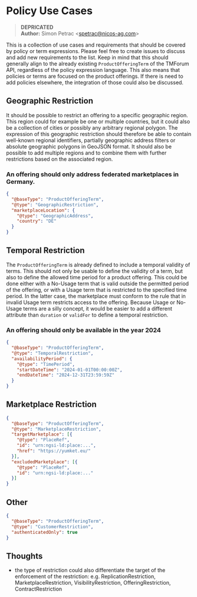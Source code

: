 # Policy Use Cases

> **DEPRICATED**  
> **Author:** Simon Petrac \<spetrac@nicos-ag.com\>

This is a collection of use cases and requirements that should be covered by policy or term expressions. Please feel free to create issues to discuss and add new requirements to the list. Keep in mind that this should generally align to the already existing `ProductOfferingTerm` of the TMForum API, regardless of the policy expression language. This also means that policies or terms are focused on the product offerings. If there is need to add policies elsewhere, the integration of those could also be discussed.

## Geographic Restriction

It should be possible to restrict an offering to a specific geographic region. This region could for example be one or multiple countries, but it could also be a collection of cities or possibly any arbitrary regional polygon. The expression of this geographic restriction should therefore be able to contain well-known regional identifiers, partially geographic address filters or absolute geographic polygons in GeoJSON format. It should also be possible to add multiple regions and to combine them with further restrictions based on the associated region.

### An offering should only address federated marketplaces in Germany.

```json
{
  "@baseType": "ProductOfferingTerm",
  "@type": "GeographicRestriction",
  "marketplaceLocation": {
    "@type": "GeographicAddress",
    "country": "DE"
  }
}
```

## Temporal Restriction

The `ProductOfferingTerm` is already defined to include a temporal validity of terms. This should not only be usable to define the validity of a term, but also to define the allowed time period for a product offering. This could be done either with a No-Usage term that is valid outside the permitted period of the offering, or with a Usage term that is restricted to the specified time period. In the latter case, the marketplace must conform to the rule that in invalid Usage term restricts access to the offering. Because Usage or No-Usage terms are a silly concept, it would be easier to add a different attribute than `duration` or `validFor` to define a temporal restriction.

### An offering should only be available in the year 2024

```json
{
  "@baseType": "ProductOfferingTerm",
  "@type": "TemporalRestriction",
  "availabilityPeriod": {
    "@type": "TimePeriod",
    "startDateTime": "2024-01-01T00:00:00Z",
    "endDateTime": "2024-12-31T23:59:59Z"
  }
}
```

## Marketplace Restriction

```json
{
  "@baseType": "ProductOfferingTerm",
  "@type": "MarketplaceRestriction",
  "targetMarketplace": [{
    "@type": "PlaceRef",
    "id": "urn:ngsi-ld:place:...",
    "href": "https://yumket.eu/"
  }],
  "excludedMarketplace": [{
    "@type": "PlaceRef",
    "id": "urn:ngsi-ld:place:..."
  }]
}
```

## Other

```json
{
  "@baseType": "ProductOfferingTerm",
  "@type": "CustomerRestriction",
  "authenticatedOnly": true
}
```

## Thoughts

- the type of restriction could also differentiate the target of the enforcement of the restriction:
  e.g. ReplicationRestriction, MarketplaceRestriction, VisibilityRestriction, OfferingRestriction, ContractRestriction